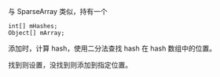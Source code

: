 与 SparseArray 类似，持有一个 

    int[] mHashes;
    Object[] mArray;
    
添加时，计算 hash，使用二分法查找 hash 在 hash 数组中的位置。

找到则设置，没找到则添加到指定位置。